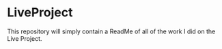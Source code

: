 # LiveProject
This repository will simply contain a ReadMe of all of the work I did on the Live Project.
